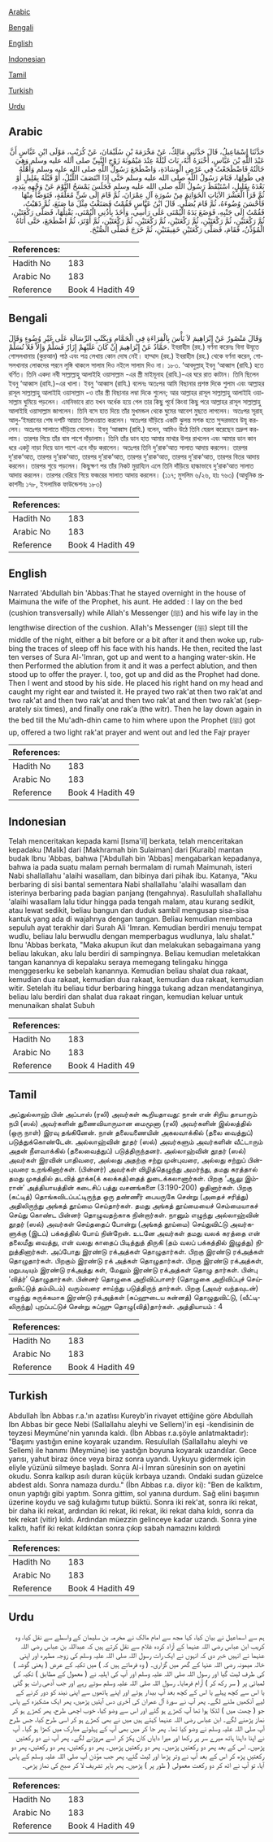 [Arabic](#arabic)

[Bengali](#bengali)

[English](#english)

[Indonesian](#indonesian)

[Tamil](#tamil)

[Turkish](#turkish)

[Urdu](#urdu)

## Arabic


<div dir="rtl" lang="ar" style={{fontSize:'larger',backgroundColor:'#f8f9fa',padding:20}}>
حَدَّثَنَا إِسْمَاعِيلُ، قَالَ حَدَّثَنِي مَالِكٌ، عَنْ مَخْرَمَةَ بْنِ سُلَيْمَانَ، عَنْ كُرَيْبٍ، مَوْلَى ابْنِ عَبَّاسٍ أَنَّ عَبْدَ اللَّهِ بْنَ عَبَّاسٍ، أَخْبَرَهُ أَنَّهُ، بَاتَ لَيْلَةً عِنْدَ مَيْمُونَةَ زَوْجِ النَّبِيِّ صلى الله عليه وسلم وَهِيَ خَالَتُهُ فَاضْطَجَعْتُ فِي عَرْضِ الْوِسَادَةِ، وَاضْطَجَعَ رَسُولُ اللَّهِ صلى الله عليه وسلم وَأَهْلُهُ فِي طُولِهَا، فَنَامَ رَسُولُ اللَّهِ صلى الله عليه وسلم حَتَّى إِذَا انْتَصَفَ اللَّيْلُ، أَوْ قَبْلَهُ بِقَلِيلٍ أَوْ بَعْدَهُ بِقَلِيلٍ، اسْتَيْقَظَ رَسُولُ اللَّهِ صلى الله عليه وسلم فَجَلَسَ يَمْسَحُ النَّوْمَ عَنْ وَجْهِهِ بِيَدِهِ، ثُمَّ قَرَأَ الْعَشْرَ الآيَاتِ الْخَوَاتِمَ مِنْ سُورَةِ آلِ عِمْرَانَ، ثُمَّ قَامَ إِلَى شَنٍّ مُعَلَّقَةٍ، فَتَوَضَّأَ مِنْهَا فَأَحْسَنَ وُضُوءَهُ، ثُمَّ قَامَ يُصَلِّي‏.‏ قَالَ ابْنُ عَبَّاسٍ فَقُمْتُ فَصَنَعْتُ مِثْلَ مَا صَنَعَ، ثُمَّ ذَهَبْتُ، فَقُمْتُ إِلَى جَنْبِهِ، فَوَضَعَ يَدَهُ الْيُمْنَى عَلَى رَأْسِي، وَأَخَذَ بِأُذُنِي الْيُمْنَى، يَفْتِلُهَا، فَصَلَّى رَكْعَتَيْنِ، ثُمَّ رَكْعَتَيْنِ، ثُمَّ رَكْعَتَيْنِ، ثُمَّ رَكْعَتَيْنِ، ثُمَّ رَكْعَتَيْنِ، ثُمَّ رَكْعَتَيْنِ، ثُمَّ أَوْتَرَ، ثُمَّ اضْطَجَعَ، حَتَّى أَتَاهُ الْمُؤَذِّنُ، فَقَامَ، فَصَلَّى رَكْعَتَيْنِ خَفِيفَتَيْنِ، ثُمَّ خَرَجَ فَصَلَّى الصُّبْحَ‏.‏
</div>
<div style={{backgroundColor:'#f8f9fa',padding:20, marginBottom: 10}}><table> <thead> <tr> <th>References:</th> <th></th> </tr> </thead> <tbody><tr><td>Hadith No</td><td>183</td></tr><tr><td>Arabic No</td><td>183</td></tr><tr><td>Reference</td><td>Book 4 Hadith 49</td></tr></tbody></table></div>

## Bengali


<div dir="ltr" lang="bn" style={{fontSize:'larger',backgroundColor:'#f8f9fa',padding:20}}>
وَقَالَ مَنْصُورٌ عَنْ إِبْرَاهِيمَ لاَ بَأْسَ بِالْقِرَاءَةِ فِي الْحَمَّامِ وَبِكَتْبِ الرِّسَالَةِ عَلَى غَيْرِ وُضُوءٍ وَقَالَ حَمَّادٌ عَنْ إِبْرَاهِيمَ إِنْ كَانَ عَلَيْهِمْ إِزَارٌ فَسَلِّمْ وَإِلاَّ فَلاَ تُسَلِّمْ. ইবরাহীম (রহ.) বর্ণনা করেনঃ বিনা উযূতে গোসলখানায় (কুরআন) পাঠ এবং পত্র লেখায় কোন দোষ নেই। হাম্মাদ (রহ.) ইবরাহীম (রহ.) থেকে বর্ণনা করেন, গোসলখানার লোকদের পরনে লুঙ্গি থাকলে সালাম দিও নইলে সালাম দিও না। ১৮৩. ‘আবদুল্লাহ্ ইবনু ‘আব্বাস (রাযি.) হতে বর্ণিত। তিনি একদা নবী সাল্লাল্লাহু আলাইহি ওয়াসাল্লাম -এর স্ত্রী মাইমূনাহ (রাযি.)-এর ঘরে রাত কাটান। তিনি ছিলেন ইবনু ‘আব্বাস (রাযি.)-এর খালা। ইবনু ‘আব্বাস (রাযি.) বলেনঃ অতঃপর আমি বিছানার প্রশস্ত দিকে শুলাম এবং আল্লাহর রাসূল সাল্লাল্লাহু আলাইহি ওয়াসাল্লাম -ও তাঁর স্ত্রী বিছানার লম্বা দিকে শুলেন; আর আল্লাহর রাসূল সাল্লাল্লাহু আলাইহি ওয়াসাল্লাম ঘুমিয়ে পড়লেন। এমনিভাবে রাত যখন অর্ধেক হয়ে গেল তার কিছু পূর্বে কিংবা কিছু পরে আল্লাহর রাসূল সাল্লাল্লাহু আলাইহি ওয়াসাল্লাম জাগলেন। তিনি বসে হাত দিয়ে তাঁর মুখমন্ডল থেকে ঘুমের আবেশ মুছতে লাগলেন। অতঃপর সূরাহ্ আলু-‘ইমরানের শেষ দশটি আয়াত তিলাওয়াত করলেন। অতঃপর দাঁড়িয়ে একটি ঝুলন্ত মশক হতে সুন্দরভাবে উযূ করলেন। অতঃপর সালাতে দাঁড়িয়ে গেলেন। ইবনু ‘আব্বাস (রাযি.) বলেন, আমিও উঠে তিনি যেরূপ করেছেন তদ্রুপ করলাম। তারপর গিয়ে তাঁর বাম পাশে দাঁড়ালাম। তিনি তাঁর ডান হাত আমার মাথার উপর রাখলেন এবং আমার ডান কান ধরে একটু নাড়া দিয়ে ডান পাশে এনে দাঁড় করালেন। অতঃপর তিনি দু’রাক‘আত সালাত আদায় করলেন। তারপর দু‘রাক‘আত, তারপর দু’রাক‘আত, তারপর দু’রাক‘আত, তারপর দু’রাক‘আত, তারপর দু’রাক‘আত, তারপর বিতর আদায় করলেন। তারপর শুয়ে পড়লেন। কিছুক্ষণ পর তাঁর নিকট মুয়ায্যিন এলে তিনি দাঁড়িয়ে হাল্কাভাবে দু’রাক‘আত সালাত আদায় করলেন। তারপর বেরিয়ে গিয়ে ফজরের সালাত আদায় করলেন। (১১৭; মুসলিম ৬/২৬, হাঃ ৭৬৩) (আধুনিক প্রকাশনীঃ ১৭৮, ইসলামিক ফাউন্ডেশনঃ ১৮৩)
</div>
<div style={{backgroundColor:'#f8f9fa',padding:20, marginBottom: 10}}><table> <thead> <tr> <th>References:</th> <th></th> </tr> </thead> <tbody><tr><td>Hadith No</td><td>183</td></tr><tr><td>Arabic No</td><td>183</td></tr><tr><td>Reference</td><td>Book 4 Hadith 49</td></tr></tbody></table></div>

## English


<div dir="ltr" lang="en" style={{fontSize:'larger',backgroundColor:'#f8f9fa',padding:20}}>
Narrated 'Abdullah bin 'Abbas:That he stayed overnight in the house of Maimuna the wife of the Prophet, his aunt. He added : I lay on the bed (cushion transversally) while Allah's Messenger (ﷺ) and his wife lay in the lengthwise direction of the cushion. Allah's Messenger (ﷺ) slept till the middle of the night, either a bit before or a bit after it and then woke up, rubbing the traces of sleep off his face with his hands. He then, recited the last ten verses of Sura Al-'Imran, got up and went to a hanging water-skin. He then Performed the ablution from it and it was a perfect ablution, and then stood up to offer the prayer. I, too, got up and did as the Prophet had done. Then I went and stood by his side. He placed his right hand on my head and caught my right ear and twisted it. He prayed two rak'at then two rak'at and two rak'at and then two rak'at and then two rak'at and then two rak'at (separately six times), and finally one rak'a (the witr). Then he lay down again in the bed till the Mu'adh-dhin came to him where upon the Prophet (ﷺ) got up, offered a two light rak'at prayer and went out and led the Fajr prayer
</div>
<div style={{backgroundColor:'#f8f9fa',padding:20, marginBottom: 10}}><table> <thead> <tr> <th>References:</th> <th></th> </tr> </thead> <tbody><tr><td>Hadith No</td><td>183</td></tr><tr><td>Arabic No</td><td>183</td></tr><tr><td>Reference</td><td>Book 4 Hadith 49</td></tr></tbody></table></div>

## Indonesian


<div dir="ltr" lang="id" style={{fontSize:'larger',backgroundColor:'#f8f9fa',padding:20}}>
Telah menceritakan kepada kami [Isma'il] berkata, telah menceritakan kepadaku [Malik] dari [Makhramah bin Sulaiman] dari [Kuraib] mantan budak Ibnu 'Abbas, bahwa ['Abdullah bin 'Abbas] mengabarkan kepadanya, bahwa ia pada suatu malam pernah bermalam di rumah Maimunah, isteri Nabi shallallahu 'alaihi wasallam, dan bibinya dari pihak ibu. Katanya, "Aku berbaring di sisi bantal sementara Nabi shallallahu 'alaihi wasallam dan isterinya berbaring pada bagian panjang (tengahnya). Rasulullah shallallahu 'alaihi wasallam lalu tidur hingga pada tengah malam, atau kurang sedikit, atau lewat sedikit, beliau bangun dan duduk sambil mengusap sisa-sisa kantuk yang ada di wajahnya dengan tangan. Beliau kemudian membaca sepuluh ayat terakhir dari Surah Ali 'Imran. Kemudian berdiri menuju tempat wudlu, beliau lalu berwudlu dengan memperbagus wudlunya, lalu shalat." Ibnu 'Abbas berkata, "Maka akupun ikut dan melakukan sebagaimana yang beliau lakukan, aku lalu berdiri di sampingnya. Beliau kemudian meletakkan tangan kanannya di kepalaku seraya memegang telingaku hingga menggeserku ke sebelah kanannya. Kemudian beliau shalat dua rakaat, kemudian dua rakaat, kemudian dua rakaat, kemudian dua rakaat, kemudian witir. Setelah itu beliau tidur berbaring hingga tukang adzan mendatanginya, beliau lalu berdiri dan shalat dua rakaat ringan, kemudian keluar untuk menunaikan shalat Subuh
</div>
<div style={{backgroundColor:'#f8f9fa',padding:20, marginBottom: 10}}><table> <thead> <tr> <th>References:</th> <th></th> </tr> </thead> <tbody><tr><td>Hadith No</td><td>183</td></tr><tr><td>Arabic No</td><td>183</td></tr><tr><td>Reference</td><td>Book 4 Hadith 49</td></tr></tbody></table></div>

## Tamil


<div dir="ltr" lang="ta" style={{fontSize:'larger',backgroundColor:'#f8f9fa',padding:20}}>
அப்துல்லாஹ் பின் அப்பாஸ் (ரலி) அவர்கள் கூறியதாவது: நான் என் சிறிய தாயாரும் நபி (ஸல்) அவர்களின் துணைவியாருமான மைமூனா (ரலி) அவர்களின் இல்லத்தில் (ஒரு நாள்) இரவு தங்கினேன். நான் தலையணையின் அகலவாக்கில் (தலை வைத்துப்) படுத்துக்கொண்டேன். அல்லாஹ்வின் தூதர் (ஸல்) அவர்களும் அவர்களின் வீட்டாரும் அதன் நீளவாக்கில் (தலைவைத்துப்) படுத்திருந்தனர். அல்லாஹ்வின் தூதர் (ஸல்) அவர்கள் இரவின் பாதிவரை, அல்லது அதற்கு சற்று முன்புவரை, அல்லது சற்றுப் பின்புவரை உறங்கினார்கள். (பின்னர்) அவர்கள் விழித்தெழுந்து அமர்ந்து, தமது கரத்தால் தமது முகத்தில் தடவித் தூக்க(க் கலக்கத்)தைத் துடைக்கலானார்கள். பிறகு ‘ஆலு இம்ரான்’ அத்தியாயத்தின் கடைசிப் பத்து வசனங்களை (3:190-200) ஓதினார்கள். பிறகு (கட்டித்) தொங்கவிடப்பட்டிருந்த ஒரு தண்ணீர் பையருகே சென்று (அதைச் சரித்து) அதிலிருந்து அங்கத் தூய்மை செய்தார்கள். தமது அங்கத் தூய்மையைச் செம்மையாகச் செய்து கொண்ட பின்னர் தொழுவதற்காக நின்றார்கள். நானும் எழுந்து அல்லாஹ்வின் தூதர் (ஸல்) அவர்கள் செய்ததைப் போன்று (அங்கத் தூய்மை) செய்துவிட்டு அவர்களுக்கு (இடப்) பக்கத்தில் போய் நின்றேன். உடனே அவர்கள் தமது வலக் கரத்தை என் தலைமீது வைத்து, என் வலது காதைப் பிடித்துத் திருகி (தம் வலப் பக்கத்தில் இழுத்து) நிறுத்தினார்கள். அப்போது இரண்டு ரக்அத்கள் தொழுதார்கள். பிறகு இரண்டு ரக்அத்கள் தொழுதார்கள். பிறகும் இரண்டு ரக் அத்கள் தொழுதார்கள். பிறகு இரண்டு ரக்அத்கள், மறுபடியும் இரண்டு ரக்அத்து கள், மேலும் இரண்டு ரக்அத்கள் தொழு தார்கள். பின்பு ‘வித்ர்’ தொழுதார்கள். பின்னர் தொழுகை அறிவிப்பாளர் (தொழுகை அறிவிப்புச் செய்துவிட்டுத் தம்மிடம்) வரும்வரை சாய்ந்து படுத்திருந் தார்கள். பிறகு (அவர் வந்தவுடன்) எழுந்து சுருக்கமாக இரண்டு ரக்அத்கள் (சுப்ஹுடைய சுன்னத்) தொழுதுவிட்டு, (வீட்டிலிருந்து) புறப்பட்டுச் சென்று சுப்ஹு தொழு(வித்)தார்கள். அத்தியாயம் : 4
</div>
<div style={{backgroundColor:'#f8f9fa',padding:20, marginBottom: 10}}><table> <thead> <tr> <th>References:</th> <th></th> </tr> </thead> <tbody><tr><td>Hadith No</td><td>183</td></tr><tr><td>Arabic No</td><td>183</td></tr><tr><td>Reference</td><td>Book 4 Hadith 49</td></tr></tbody></table></div>

## Turkish


<div dir="ltr" lang="tr" style={{fontSize:'larger',backgroundColor:'#f8f9fa',padding:20}}>
Abdullah İbn Abbas r.a.'ın azatlısı Kureyb'in rivayet ettiğine göre Abdullah Ibn Abbas bir gece Nebi (Sallallahu aleyhi ve Sellem)'in eşi -kendisinin de teyzesi Meymûne'nin yanında kaldı. (İbn Abbas r.a.şöyle anlatmaktadır): "Başımı yastığın enine koyarak uzandım. Resulullah (Sallallahu aleyhi ve Sellem) ile hanımı (Meymüne) ise yastığın boyuna koyarak uzandılar. Gece yarısı, yahut biraz önce veya biraz sonra uyandı. Uykuyu gidermek için eliyle yüzünü silmeye başladı. Sonra Al-i İmran sûresinin son on ayetini okudu. Sonra kalkıp asılı duran küçük kırbaya uzandı. Ondaki sudan güzelce abdest aldı. Sonra namaza durdu." (İbn Abbas r.a. diyor ki): "Ben de kalktım, onun yaptığı gibi yaptım. Sonra gittim, sol yanına durdum. Sağ elini başımın üzerine koydu ve sağ kulağımı tutup büktü. Sonra iki rek'at, sonra iki rekat, bir daha iki rekat, ardından iki rekat, iki rekat, iki rekat daha kıldı, sonra da tek rekat (vitir) kıldı. Ardından müezzin gelinceye kadar uzandı. Sonra yine kalktı, hafif iki rekat kıldıktan sonra çıkıp sabah namazını kıldırdı
</div>
<div style={{backgroundColor:'#f8f9fa',padding:20, marginBottom: 10}}><table> <thead> <tr> <th>References:</th> <th></th> </tr> </thead> <tbody><tr><td>Hadith No</td><td>183</td></tr><tr><td>Arabic No</td><td>183</td></tr><tr><td>Reference</td><td>Book 4 Hadith 49</td></tr></tbody></table></div>

## Urdu


<div dir="rtl" lang="ur" style={{fontSize:'larger',backgroundColor:'#f8f9fa',padding:20}}>
ہم سے اسماعیل نے بیان کیا، کہا مجھ سے امام مالک نے مخرمہ بن سلیمان کے واسطے سے نقل کیا، وہ کریب ابن عباس رضی اللہ عنہما کے آزاد کردہ غلام سے نقل کرتے ہیں کہ عبداللہ بن عباس رضی اللہ عنہما نے انہیں خبر دی کہ انہوں نے ایک رات رسول اللہ صلی اللہ علیہ وسلم کی زوجہ مطہرہ اور اپنی خالہ میمونہ رضی اللہ عنہا کے گھر میں گزاری۔ ( وہ فرماتے ہیں کہ ) میں تکیہ کے عرض ( یعنی گوشہ ) کی طرف لیٹ گیا اور رسول اللہ صلی اللہ علیہ وسلم اور آپ کی اہلیہ نے ( معمول کے مطابق ) تکیہ کی لمبائی پر ( سر رکھ کر ) آرام فرمایا۔ رسول اللہ صلی اللہ علیہ وسلم سوتے رہے اور جب آدھی رات ہو گئی یا اس سے کچھ پہلے یا اس کے کچھ بعد آپ بیدار ہوئے اور اپنے ہاتھوں سے اپنی نیند کو دور کرنے کے لیے آنکھیں ملنے لگے۔ پھر آپ نے سورۃ آل عمران کی آخری دس آیتیں پڑھیں، پھر ایک مشکیزہ کے پاس جو ( چھت میں ) لٹکا ہوا تھا آپ کھڑے ہو گئے اور اس سے وضو کیا، خوب اچھی طرح، پھر کھڑے ہو کر نماز پڑھنے لگے۔ ابن عباس رضی اللہ عنہما کہتے ہیں میں نے بھی کھڑے ہو کر اسی طرح کیا، جس طرح آپ صلی اللہ علیہ وسلم نے وضو کیا تھا۔ پھر جا کر میں بھی آپ کے پہلوئے مبارک میں کھڑا ہو گیا۔ آپ نے اپنا داہنا ہاتھ میرے سر پر رکھا اور میرا دایاں کان پکڑ کر اسے مروڑنے لگے۔ پھر آپ نے دو رکعتیں پڑھیں۔ اس کے بعد پھر دو رکعتیں پڑھیں۔ پھر دو رکعتیں پڑھیں۔ پھر دو رکعتیں، پھر دو رکعتیں، پھر دو رکعتیں پڑھ کر اس کے بعد آپ نے وتر پڑھا اور لیٹ گئے، پھر جب مؤذن آپ صلی اللہ علیہ وسلم کے پاس آیا، تو آپ نے اٹھ کر دو رکعت معمولی ( طور پر ) پڑھیں۔ پھر باہر تشریف لا کر صبح کی نماز پڑھی۔
</div>
<div style={{backgroundColor:'#f8f9fa',padding:20, marginBottom: 10}}><table> <thead> <tr> <th>References:</th> <th></th> </tr> </thead> <tbody><tr><td>Hadith No</td><td>183</td></tr><tr><td>Arabic No</td><td>183</td></tr><tr><td>Reference</td><td>Book 4 Hadith 49</td></tr></tbody></table></div>